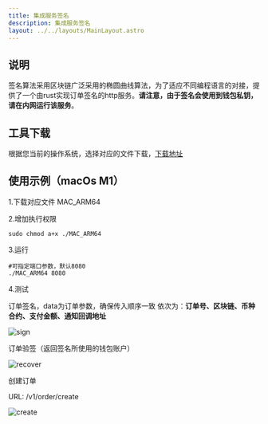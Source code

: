 ```yaml
---
title: 集成服务签名
description: 集成服务签名
layout: ../../layouts/MainLayout.astro
---
```


## 说明
签名算法采用区块链广泛采用的椭圆曲线算法，为了适应不同编程语言的对接，提供了一个由rust实现订单签名的http服务。**请注意，由于签名会使用到钱包私钥，请在内网运行该服务**。

## 工具下载
根据您当前的操作系统，选择对应的文件下载，[下载地址](https://github.com/nulls-network/sign-order-service/releases)

## 使用示例（macOs M1）
1.下载对应文件 MAC_ARM64

2.增加执行权限
```code
sudo chmod a+x ./MAC_ARM64
```

3.运行
```code
#可指定端口参数，默认8080
./MAC_ARM64 8080
```

4.测试      

订单签名，data为订单参数，确保传入顺序一致
依次为：**订单号、区块链、币种合约、支付金额、通知回调地址**  

![sign](/sign.png)

订单验签（返回签名所使用的钱包账户）    
    
![recover](/recover.png)

创建订单

URL: [](/zh-CN/config)/v1/order/create

![create](/order.png)


